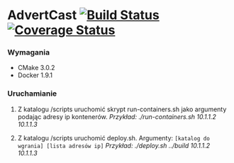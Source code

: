 AdvertCast [![Build Status](https://travis-ci.org/piotreq53/TIN.svg)](https://travis-ci.org/piotreq53/TIN) [![Coverage Status](https://coveralls.io/repos/piotreq53/TIN/badge.svg?branch=master&service=github)](https://coveralls.io/github/piotreq53/TIN?branch=master)
========

### Wymagania

* CMake 3.0.2
* Docker 1.9.1

### Uruchamianie

1.  Z katalogu /scripts uruchomić skrypt run-containers.sh jako argumenty podając adresy ip kontenerów.
    _Przykład: ./run-containers.sh 10.1.1.2 10.1.1.3_

2.  Z katalogu /scripts uruchomić deploy.sh. Argumenty: `[katalog do wgrania] [lista adresów ip]`
    _Przykład: ./deploy.sh ../build 10.1.1.2 10.1.1.3_
